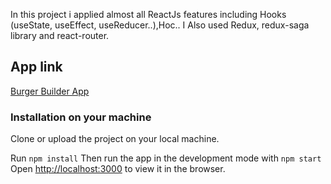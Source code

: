 In this project i applied almost all ReactJs features including Hooks (useState, useEffect, useReducer..),Hoc.. I Also used Redux, redux-saga library and react-router.

## App link 
[Burger Builder App](https://react-burger-builder-d4415.web.app)



### Installation on your machine
Clone or upload the project on your local machine.

Run `npm install` 
Then run the app in the development mode with  `npm start` <br />
Open [http://localhost:3000](http://localhost:3000) to view it in the browser.











